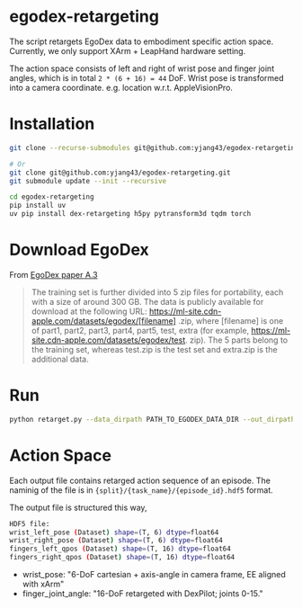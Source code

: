 # egodex-retargeting

The script retargets EgoDex data to embodiment specific action space.
Currently, we only support XArm + LeapHand hardware setting.

The action space consists of left and right of wrist pose and finger joint angles, which is in total `2 * (6 + 16) = 44` DoF.
Wrist pose is transformed into a camera coordinate. e.g. location w.r.t. AppleVisionPro.

# Installation

```bash
git clone --recurse-submodules git@github.com:yjang43/egodex-retargeting.git

# Or
git clone git@github.com:yjang43/egodex-retargeting.git
git submodule update --init --recursive

```

```bash
cd egodex-retargeting
pip install uv
uv pip install dex-retargeting h5py pytransform3d tqdm torch
```

# Download EgoDex
From [EgoDex paper A.3](https://arxiv.org/pdf/2505.11709)
>The training set is further divided into 5 zip files for portability,
each with a size of around 300 GB. The data is publicly available for download at the following URL: https://ml-site.cdn-apple.com/datasets/egodex/[filename]
.zip, where [filename] is one of part1, part2, part3, part4, part5, test,
extra (for example, https://ml-site.cdn-apple.com/datasets/egodex/test.
zip). The 5 parts belong to the training set, whereas test.zip is the test set and extra.zip is
the additional data. 

# Run

```bash
python retarget.py --data_dirpath PATH_TO_EGODEX_DATA_DIR --out_dirpath PATH_TO_OUTPUT_DIR
```

# Action Space
Each output file contains retarged action sequence of an episode.
The naminig of the file is in `{split}/{task_name}/{episode_id}.hdf5` format.

The output file is structured this way,
```bash
HDF5 file:
wrist_left_pose (Dataset) shape=(T, 6) dtype=float64
wrist_right_pose (Dataset) shape=(T, 6) dtype=float64
fingers_left_qpos (Dataset) shape=(T, 16) dtype=float64
fingers_right_qpos (Dataset) shape=(T, 16) dtype=float64
```

* wrist_pose: "6-DoF cartesian + axis-angle in camera frame, EE aligned with xArm"
* finger_joint_angle: "16-DoF retargeted with DexPilot; joints 0-15."
